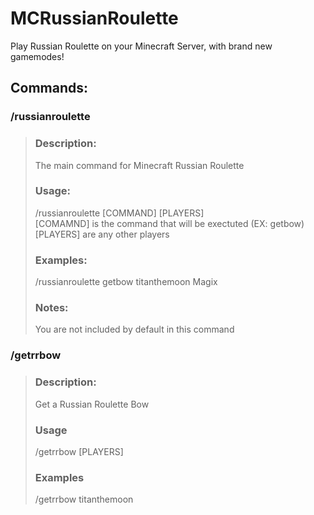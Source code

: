 # MCRussianRoulette

Play Russian Roulette on your Minecraft Server, with brand new gamemodes!
## Commands:

 ### /russianroulette  
>### Description:
> The main command for Minecraft Russian Roulette  
> ### Usage:  
> /russianroulette [COMMAND] [PLAYERS]  
> [COMAMND] is the command that will be exectuted (EX: getbow)  
> [PLAYERS] are any other players
> ### Examples:  
> /russianroulette getbow titanthemoon Magix
> ### Notes:
> You are not included by default in this command
### /getrrbow
>### Description:
> Get a Russian Roulette Bow
> ### Usage
> /getrrbow [PLAYERS]
> ### Examples
> /getrrbow titanthemoon
